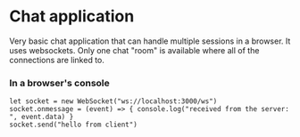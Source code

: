 # Chat application
Very basic chat application that can handle multiple sessions in a browser. It uses websockets. Only one chat "room" is available where all of the connections are linked to.

### In a browser's console
```
let socket = new WebSocket("ws://localhost:3000/ws")
socket.onmessage = (event) => { console.log("received from the server: ", event.data) }
socket.send("hello from client")
```
